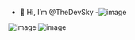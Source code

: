 - 👋 Hi, I’m @TheDevSky
-![image](https://user-images.githubusercontent.com/82099475/159559928-78acfd40-8bca-4986-b96d-7d1e3bc84d8d.png)


![image](https://user-images.githubusercontent.com/82099475/159559700-461a3614-732a-4c5e-abfc-fd8c0b04200a.png) ![image](https://user-images.githubusercontent.com/82099475/159559755-f3fa300c-f6e1-41d6-93fa-a7806adb5783.png)


<!---
TheDevSky/TheDevSky is a ✨ special ✨ repository because its `README.md` (this file) appears on your GitHub profile.
You can click the Preview link to take a look at your changes.
--->
